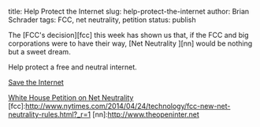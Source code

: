 title: Help Protect the Internet
slug: help-protect-the-internet
author: Brian Schrader
tags: FCC, net neutrality, petition
status: publish

The [FCC's decision][fcc] this week has shown us that, if the FCC and big corporations were to have their way, [Net Neutrality ][nn] would be nothing but a sweet dream.

Help protect a free and neutral internet. 

[Save the Internet](http://www.savetheinternet.com/sti-home)

[White House Petition on Net Neutrality](https://petitions.whitehouse.gov/petition/maintain-true-net-neutrality-protect-freedom-information-united-states/9sxxdBgy)
[fcc]:http://www.nytimes.com/2014/04/24/technology/fcc-new-net-neutrality-rules.html?_r=1
[nn]:http://www.theopeninter.net
